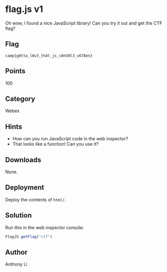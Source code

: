 # flag.js v1
Oh wow, I found a nice JavaScript library! Can you try it out and get the CTF flag?

## Flag
```
camp{g0tta_l0v3_th4t_js_c0n50l3_v678en}
```

## Points
100

## Category
Webex

## Hints
* How can you run JavaScript code in the web inspector?
* That looks like a function! Can you use it?

## Downloads
None.

## Deployment
Deploy the contents of `html/`.

## Solution
Run this in the web inspector console:
```javascript
FlagJS.getFlag("ctf")
```

## Author
Anthony Li
